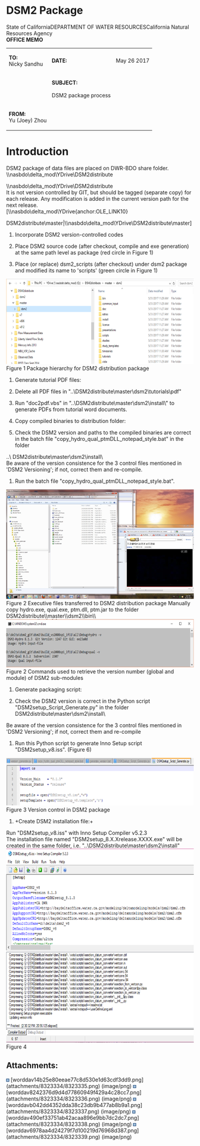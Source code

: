 # DSM2 Package

State of CaliforniaDEPARTMENT OF WATER RESOURCESCalifornia Natural
Resources Agency  
**OFFICE MEMO**

<div class="table-wrap">

<table class="wrapped confluenceTable">
<tbody>
<tr class="odd">
<td class="confluenceTd"><p><strong>TO:</strong><br />
Nicky Sandhu</p></td>
<td class="confluenceTd"><p><strong>DATE:</strong></p></td>
<td class="confluenceTd"><p>May 26 2017</p></td>
</tr>
<tr class="even">
<td class="confluenceTd"><p> </p></td>
<td class="confluenceTd"><p><strong>SUBJECT:</strong><br />
<br />
DSM2 package process</p></td>
<td class="confluenceTd"><p> </p></td>
</tr>
<tr class="odd">
<td class="confluenceTd"><p><strong>FROM:</strong><br />
Yu (Joey) Zhou</p></td>
<td class="confluenceTd"><p> </p></td>
<td class="confluenceTd"><p> </p></td>
</tr>
</tbody>
</table>

</div>

  

# Introduction

  
DSM2 package of data files are placed on DWR-BDO share folder.   
\\\\nasbdo\\delta_mod\\YDrive\\DSM2distribute

\\\\nasbdo\\delta_mod\\YDrive\\DSM2distribute  
It is not version controlled by GIT, but should be tagged (separate
copy) for each release. Any modification is added in the current version
path for the next release.  
\[\\\\nasbdo\\delta_mod\\YDrive{anchor:OLE_LINK10}

DSM2distribute\\master\|\\\\nasbdo\\delta_mod\\YDrive\\DSM2distribute\\master\]

1.  Incorporate DSM2 version-controlled codes

  

1.  Place DSM2 source code (after checkout, compile and exe generation)
    at the same path level as package (red circle in Figure 1)
2.  Place (or replace) dsm2_scripts (after checkout) under dsm2 package
    and modified its name to 'scripts' (green circle in Figure 1)

  
<img src="attachments/8323334/8323339.png" width="656" height="228" />  
Figure 1 Package hierarchy for DSM2 distribution package

1.  Generate tutorial PDF files:

  

1.  Delete all PDF files in
    "..\\DSM2distribute\\master\\dsm2\\tutorials\\pdf"
2.  Run "doc2pdf.vbs" in "..\\DSM2distribute\\master\\dsm2\\install\\"
    to generate PDFs from tutorial word documents.

  

1.  Copy compiled binaries to distribution folder:

  

1.  Check the DSM2 version and paths to the compiled binaries are
    correct in the batch file "copy_hydro_qual_ptmDLL_notepad_style.bat"
    in the folder

..\\ DSM2distribute\\master\\dsm2\\install\\  
Be aware of the version consistence for the 3 control files mentioned in
'DSM2 Versioning'; if not, correct them and re-compile.

1.  Run the batch file "copy_hydro_qual_ptmDLL_notepad_style.bat".

  
<img src="attachments/8323334/8323338.png" width="627" height="293" />  
Figure 2 Executive files transferred to DSM2 distribution package  
Manually copy hydro.exe, qual.exe, ptm.dll, ptm.jar to the folder  
DSM2distribute\\master\\dsm2\\bin\\  
<img src="attachments/8323334/8323337.png" width="701" height="129" />  
Figure 2 Commands used to retrieve the version number (global and
module) of DSM2 sub-modules

1.  Generate packaging script:

  

1.  Check the DSM2 version is correct in the Python script
    "DSM2setup_Script_Generate.py" in the folder
    DSM2distribute\\master\\dsm2\\install\\

Be aware of the version consistence for the 3 control files mentioned in
'DSM2 Versioning'; if not, correct them and re-compile

1.  Run this Python script to generate Inno Setup script
    "DSM2setup_v8.iss". (Figure 6)

  
<img src="attachments/8323334/8323336.png" width="701" height="127" />  
Figure 3 Version control in DSM2 package

1.  +Create DSM2 installation file:+

  
Run "DSM2setup_v8.iss" with Inno Setup Compiler v5.2.3  
The installation file named "DSM2setup_8.X.Xrelease.XXXX.exe" will be
created in the same folder, i.e.
"..\\DSM2distribute\\master\\dsm2\\install"  
<img src="attachments/8323334/8323335.png" width="701" height="519" />  
Figure 4

<div class="pageSectionHeader">

## Attachments:

</div>

<div class="greybox" align="left">

<img src="images/icons/bullet_blue.gif" width="8" height="8" />
[worddav14b25e80eeae77c8d530e1d63cdf3dd9.png](attachments/8323334/8323335.png)
(image/png)  
<img src="images/icons/bullet_blue.gif" width="8" height="8" />
[worddav8242376d9d4d77860949f429a4c28cc7.png](attachments/8323334/8323336.png)
(image/png)  
<img src="images/icons/bullet_blue.gif" width="8" height="8" />
[worddavb042dd4352dda38c23db9b477ab8b9a1.png](attachments/8323334/8323337.png)
(image/png)  
<img src="images/icons/bullet_blue.gif" width="8" height="8" />
[worddav490ef33751ab42acaa896e9bb7dc2dc7.png](attachments/8323334/8323338.png)
(image/png)  
<img src="images/icons/bullet_blue.gif" width="8" height="8" />
[worddav6978aa4d24279f7d100219d76968d387.png](attachments/8323334/8323339.png)
(image/png)  

</div>
